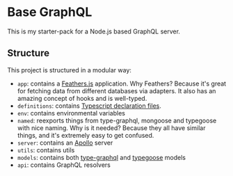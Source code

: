 # Base GraphQL

This is my starter-pack for a Node.js based GraphQL server.

## Structure

This project is structured in a modular way:

- `app`: contains a [Feathers.js](https://feathersjs.com/) application. Why Feathers? Because it's
  great for fetching data from different databases via adapters. It also has an amazing concept of
  hooks and is well-typed.
- `definitions`: contains
  [Typescript declaration files](https://www.typescriptlang.org/docs/handbook/declaration-files/templates/module-d-ts.html).
- `env`: contains environmental variables
- `named`: reexports things from type-graphql, mongoose and typegoose with nice naming. Why is it
  needed? Because they all have similar things, and it's extremely easy to get confused.
- `server`: contains an [Apollo](https://www.apollographql.com/docs/apollo-server/) server
- `utils`: contains utils
- `models`: contains both [type-graphql](https://typegraphql.com/) and
  [typegoose](https://typegoose.github.io/typegoose/) models
- `api`: contains GraphQL resolvers
